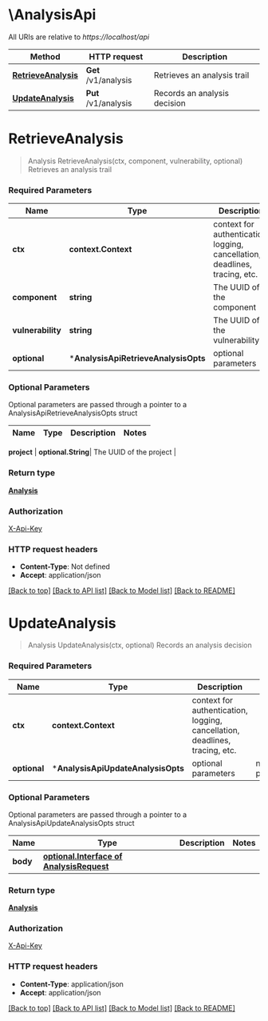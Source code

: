 # \AnalysisApi

All URIs are relative to *https://localhost/api*

Method | HTTP request | Description
------------- | ------------- | -------------
[**RetrieveAnalysis**](AnalysisApi.md#RetrieveAnalysis) | **Get** /v1/analysis | Retrieves an analysis trail
[**UpdateAnalysis**](AnalysisApi.md#UpdateAnalysis) | **Put** /v1/analysis | Records an analysis decision


# **RetrieveAnalysis**
> Analysis RetrieveAnalysis(ctx, component, vulnerability, optional)
Retrieves an analysis trail



### Required Parameters

Name | Type | Description  | Notes
------------- | ------------- | ------------- | -------------
 **ctx** | **context.Context** | context for authentication, logging, cancellation, deadlines, tracing, etc.
  **component** | **string**| The UUID of the component | 
  **vulnerability** | **string**| The UUID of the vulnerability | 
 **optional** | ***AnalysisApiRetrieveAnalysisOpts** | optional parameters | nil if no parameters

### Optional Parameters
Optional parameters are passed through a pointer to a AnalysisApiRetrieveAnalysisOpts struct

Name | Type | Description  | Notes
------------- | ------------- | ------------- | -------------


 **project** | **optional.String**| The UUID of the project | 

### Return type

[**Analysis**](Analysis.md)

### Authorization

[X-Api-Key](../README.md#X-Api-Key)

### HTTP request headers

 - **Content-Type**: Not defined
 - **Accept**: application/json

[[Back to top]](#) [[Back to API list]](../README.md#documentation-for-api-endpoints) [[Back to Model list]](../README.md#documentation-for-models) [[Back to README]](../README.md)

# **UpdateAnalysis**
> Analysis UpdateAnalysis(ctx, optional)
Records an analysis decision



### Required Parameters

Name | Type | Description  | Notes
------------- | ------------- | ------------- | -------------
 **ctx** | **context.Context** | context for authentication, logging, cancellation, deadlines, tracing, etc.
 **optional** | ***AnalysisApiUpdateAnalysisOpts** | optional parameters | nil if no parameters

### Optional Parameters
Optional parameters are passed through a pointer to a AnalysisApiUpdateAnalysisOpts struct

Name | Type | Description  | Notes
------------- | ------------- | ------------- | -------------
 **body** | [**optional.Interface of AnalysisRequest**](AnalysisRequest.md)|  | 

### Return type

[**Analysis**](Analysis.md)

### Authorization

[X-Api-Key](../README.md#X-Api-Key)

### HTTP request headers

 - **Content-Type**: application/json
 - **Accept**: application/json

[[Back to top]](#) [[Back to API list]](../README.md#documentation-for-api-endpoints) [[Back to Model list]](../README.md#documentation-for-models) [[Back to README]](../README.md)

